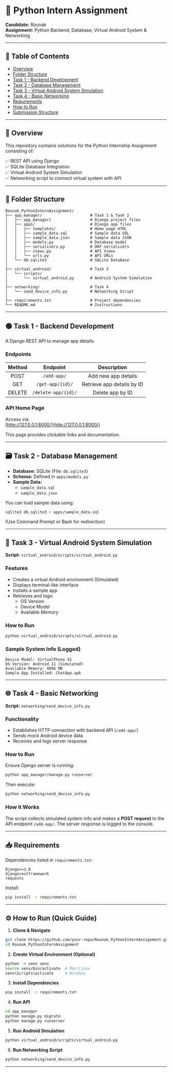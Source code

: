 

# 📄 Python Intern Assignment

**Candidate:** Rounak  
**Assignment:** Python Backend, Database, Virtual Android System & Networking

---

## 📝 Table of Contents

- [Overview](#overview)
- [Folder Structure](#folder-structure)
- [Task 1 - Backend Development](#task-1---backend-development)
- [Task 2 - Database Management](#task-2---database-management)
- [Task 3 - Virtual Android System Simulation](#task-3---virtual-android-system-simulation)
- [Task 4 - Basic Networking](#task-4---basic-networking)
- [Requirements](#requirements)
- [How to Run](#how-to-run)
- [Submission Structure](#submission-structure)

---

## 🚀 Overview

This repository contains solutions for the Python Internship Assignment consisting of:

✅ REST API using Django  
✅ SQLite Database Integration  
✅ Virtual Android System Simulation  
✅ Networking script to connect virtual system with API

---

## 📂 Folder Structure

```
Rounak_PythonInternAssignment/
├── app_manager/                     # Task 1 & Task 2
│   ├── app_manager/                 # Django project files
│   ├── apps/                        # Django app files
│   │   ├── templates/               # Home page HTML
│   │   ├── sample_data.sql          # Sample data SQL
│   │   ├── sample_data.json         # Sample data JSON
│   │   ├── models.py                # Database model
│   │   ├── serializers.py           # DRF serializers
│   │   ├── views.py                 # API Views
│   │   └── urls.py                  # API URLs
│   └── db.sqlite3                   # SQLite Database
│
├── virtual_android/                 # Task 3
│   └── scripts/
│       └── virtual_android.py       # Android System Simulation
│
├── networking/                      # Task 4
│   └── send_device_info.py          # Networking Script
│
├── requirements.txt                 # Project dependencies
└── README.md                        # Instructions
```

---

## 🟢 Task 1 - Backend Development

A Django REST API to manage app details.

### Endpoints

| Method | Endpoint             | Description                     |
|:-----:|:--------------------:|:-------------------------------:|
| POST | `/add-app/`          | Add new app details            |
| GET  | `/get-app/{id}/`     | Retrieve app details by ID     |
| DELETE | `/delete-app/{id}/` | Delete app by ID               |

### API Home Page

Access via:  
[http://127.0.0.1:8000/](http://127.0.0.1:8000/)

This page provides clickable links and documentation.

---

## 🗃️ Task 2 - Database Management

- **Database:** SQLite (File: `db.sqlite3`)
- **Schema:** Defined in `apps/models.py`
- **Sample Data:**  
  - `sample_data.sql`
  - `sample_data.json`

You can load sample data using:

```bash
sqlite3 db.sqlite3 < apps/sample_data.sql
```

(Use Command Prompt or Bash for redirection)

---

## 🤖 Task 3 - Virtual Android System Simulation

**Script:** `virtual_android/scripts/virtual_android.py`

### Features

- Creates a virtual Android environment (Simulated)
- Displays terminal-like interface
- Installs a sample app
- Retrieves and logs:
  - OS Version
  - Device Model
  - Available Memory

### How to Run

```bash
python virtual_android/scripts/virtual_android.py
```

### Sample System Info (Logged)

```
Device Model: VirtualPhone X1
OS Version: Android 11 (Simulated)
Available Memory: 4096 MB
Sample App Installed: ChatApp.apk
```

---

## 🌐 Task 4 - Basic Networking

**Script:** `networking/send_device_info.py`

### Functionality

- Establishes HTTP connection with backend API (`/add-app/`)
- Sends mock Android device data
- Receives and logs server response

### How to Run

Ensure Django server is running:

```bash
python app_manager/manage.py runserver
```

Then execute:

```bash
python networking/send_device_info.py
```

### How it Works

The script collects simulated system info and makes a **POST request** to the API endpoint `/add-app/`. The server response is logged to the console.

---

## 📥 Requirements

Dependencies listed in `requirements.txt`:

```
Django>=3.0
djangorestframework
requests
```

Install:

```bash
pip install -r requirements.txt
```

---

## ⚙️ How to Run (Quick Guide)

1. **Clone & Navigate**

```bash
git clone https://github.com/your-repo/Rounak_PythonInternAssignment.git
cd Rounak_PythonInternAssignment
```

2. **Create Virtual Environment (Optional)**

```bash
python -m venv venv
source venv/bin/activate  # Mac/Linux
venv\Scripts\activate     # Windows
```

3. **Install Dependencies**

```bash
pip install -r requirements.txt
```

4. **Run API**

```bash
cd app_manager
python manage.py migrate
python manage.py runserver
```

5. **Run Android Simulation**

```bash
python virtual_android/scripts/virtual_android.py
```

6. **Run Networking Script**

```bash
python networking/send_device_info.py
```

---

